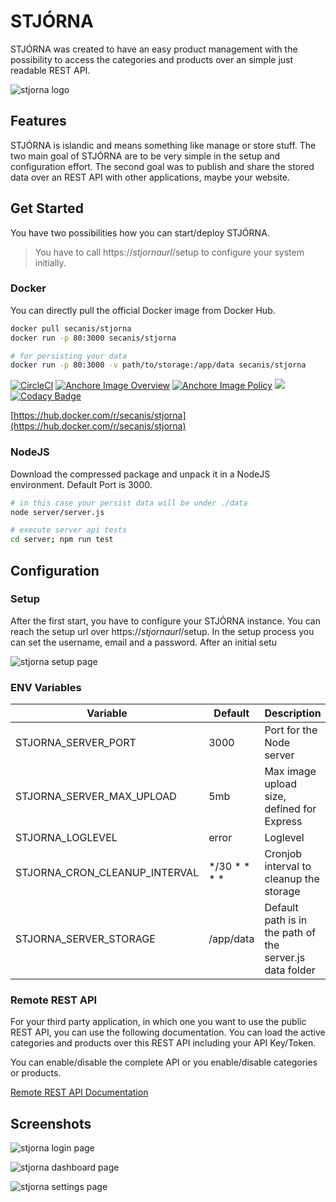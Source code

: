 # STJÓRNA

STJÓRNA was created to have an easy product management with the possibility to access the categories and products over an simple just readable REST API.

![stjorna logo](https://stjorna.secanis.ch/docs/images/stjorna_middle_compressor.png "STJÓRNA Logo")

## Features

STJÓRNA is islandic and means something like manage or store stuff.
The two main goal of STJÓRNA are to be very simple in the setup and configuration effort. The second goal was to publish and share the stored data over an REST API with other applications, maybe your website.

## Get Started

You have two possibilities how you can start/deploy STJÓRNA.

> You have to call https://*stjornaurl*/setup to configure your system initially.

### Docker

You can directly pull the official Docker image from Docker Hub.

``` bash
docker pull secanis/stjorna
docker run -p 80:3000 secanis/stjorna

# for persisting your data
docker run -p 80:3000 -v path/to/storage:/app/data secanis/stjorna
```

[![CircleCI](https://circleci.com/gh/secanis/stjorna/tree/master.svg?style=svg)](https://circleci.com/gh/secanis/stjorna/tree/master "Latest Build Result @CircleCI")
[![Anchore Image Overview](https://anchore.io/service/badges/image/a17c6ce810bba93a02391e41c2d50ddf9609883be50776b4d162a497d66eba0e)](https://anchore.io/image/dockerhub/secanis%2Fstjorna%3Alatest)
[![Anchore Image Policy](https://anchore.io/service/badges/policy/a17c6ce810bba93a02391e41c2d50ddf9609883be50776b4d162a497d66eba0e?registry=dockerhub&repository=secanis/stjorna&tag=latest)](https://anchore.io)
[![](https://images.microbadger.com/badges/image/secanis/stjorna.svg)](https://microbadger.com/images/secanis/stjorna "Get your own image badge on microbadger.com")
[![Codacy Badge](https://api.codacy.com/project/badge/Grade/01a7269404b548058afbc8afa52e7add)](https://www.codacy.com/project/matthias.baldi/stjorna/dashboard?utm_source=github.com&amp;utm_medium=referral&amp;utm_content=secanis/stjorna&amp;utm_campaign=Badge_Grade_Dashboard)

[https://hub.docker.com/r/secanis/stjorna](https://hub.docker.com/r/secanis/stjorna)

### NodeJS

Download the compressed package and unpack it in a NodeJS environment. Default Port is 3000.

``` bash
# in this case your persist data will be under ./data
node server/server.js

# execute server api tests
cd server; npm run test
```

## Configuration

### Setup

After the first start, you have to configure your STJÓRNA instance. You can reach the setup url over https://*stjornaurl*/setup.
In the setup process you can set the username, email and a password. After an initial setu

![stjorna setup page](https://stjorna.secanis.ch/docs/images/stjorna_setup.png "STJÓRNA Setup Page")

### ENV Variables

| Variable                       | Default       | Description                                               |
| ------------------------------ | ------------- | --------------------------------------------------------- |
| STJORNA_SERVER_PORT            | 3000          | Port for the Node server                                  |
| STJORNA_SERVER_MAX_UPLOAD      | 5mb           | Max image upload size, defined for Express                |
| STJORNA_LOGLEVEL               | error         | Loglevel                                                  |
| STJORNA_CRON_CLEANUP_INTERVAL  | */30 * * * *  | Cronjob interval to cleanup the storage                   |
| STJORNA_SERVER_STORAGE         | /app/data     | Default path is in the path of the server.js data folder  |

### Remote REST API

For your third party application, in which one you want to use the public REST API, you can use the following documentation. You can load the active categories and products over this REST API including your API Key/Token.

You can enable/disable the complete API or you enable/disable categories or products.

[Remote REST API Documentation](https://stjorna.secanis.ch/apidoc/index.html)

## Screenshots

![stjorna login page](https://stjorna.secanis.ch/docs/images/stjorna_login.png "STJÓRNA Login Page")

![stjorna dashboard page](https://stjorna.secanis.ch/docs/images/stjorna_dashboard.png "STJÓRNA Dashboard Page")

![stjorna settings page](https://stjorna.secanis.ch/docs/images/stjorna_settings.png "STJÓRNA Settings Page")